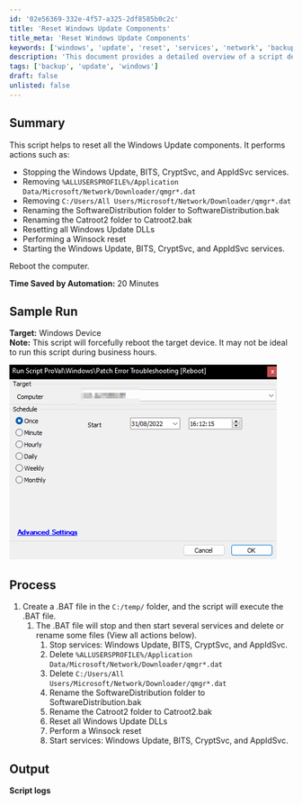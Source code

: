```yaml
---
id: '02e56369-332e-4f57-a325-2df8585b0c2c'
title: 'Reset Windows Update Components'
title_meta: 'Reset Windows Update Components'
keywords: ['windows', 'update', 'reset', 'services', 'network', 'backup']
description: 'This document provides a detailed overview of a script designed to reset all Windows Update components. It includes steps to stop necessary services, delete specific files, rename critical folders, reset DLLs, and perform a Winsock reset. The script aims to streamline the update process and save time by automating these tasks.'
tags: ['backup', 'update', 'windows']
draft: false
unlisted: false
---
```


## Summary

This script helps to reset all the Windows Update components. It performs actions such as:

- Stopping the Windows Update, BITS, CryptSvc, and AppIdSvc services.
- Removing `%ALLUSERSPROFILE%/Application Data/Microsoft/Network/Downloader/qmgr*.dat`
- Removing `C:/Users/All Users/Microsoft/Network/Downloader/qmgr*.dat`
- Renaming the SoftwareDistribution folder to SoftwareDistribution.bak
- Renaming the Catroot2 folder to Catroot2.bak
- Resetting all Windows Update DLLs
- Performing a Winsock reset
- Starting the Windows Update, BITS, CryptSvc, and AppIdSvc services.

Reboot the computer.

**Time Saved by Automation:** 20 Minutes

## Sample Run

**Target:** Windows Device  
**Note:** This script will forcefully reboot the target device. It may not be ideal to run this script during business hours.

![Sample Run](../../../static/img/Patch-Error-Troubleshooting/image_1.png)

## Process

1. Create a .BAT file in the `C:/temp/` folder, and the script will execute the .BAT file.
   1. The .BAT file will stop and then start several services and delete or rename some files (View all actions below).
      1. Stop services: Windows Update, BITS, CryptSvc, and AppIdSvc.
      2. Delete `%ALLUSERSPROFILE%/Application Data/Microsoft/Network/Downloader/qmgr*.dat`
      3. Delete `C:/Users/All Users/Microsoft/Network/Downloader/qmgr*.dat`
      4. Rename the SoftwareDistribution folder to SoftwareDistribution.bak
      5. Rename the Catroot2 folder to Catroot2.bak
      6. Reset all Windows Update DLLs
      7. Perform a Winsock reset
      8. Start services: Windows Update, BITS, CryptSvc, and AppIdSvc.

## Output

**Script logs**


